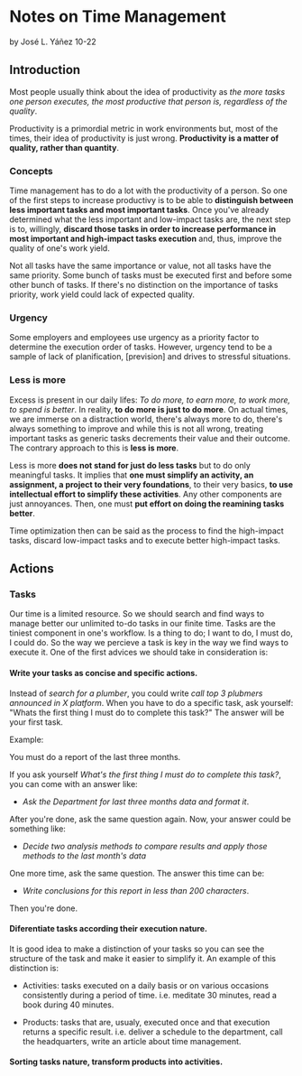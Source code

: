 # Notes on Time Management
by José L. Yáñez 10-22

## Introduction

Most people usually think about the idea of productivity as *the more tasks one person executes, the most productive that person is, regardless of the quality*. 

Productivity is a primordial metric in work environments but, most of the times, their idea of productivity is just wrong. **Productivity is a matter of quality, rather than quantity**. 

### Concepts

Time management has to do a lot with the productivity of a person. So one of the first steps to increase productivy is to be able to **distinguish between less important tasks and most important tasks**. Once you've already determined what the less important and low-impact tasks are, the next step is to, willingly, **discard those tasks in order to increase performance in most important and high-impact tasks execution** and, thus, improve the quality of one's work yield.

Not all tasks have the same importance or value, not all tasks have the same priority. Some bunch of tasks must be executed first and before some other bunch of tasks. If there's no distinction on the importance of tasks priority, work yield could lack of expected quality.

### Urgency

Some employers and employees use urgency as a priority factor to determine the execution order of tasks. However, urgency tend to be a sample of lack of planification, [prevision] and drives to stressful situations.

### Less is more

Excess is present in our daily lifes: *To do more, to earn more, to work more, to spend is better*. In reality, **to do more is just to do more**. On actual times, we are immerse on a distraction world, there's always more to do, there's always something to improve and while this is not all wrong, treating important tasks as generic tasks decrements their value and their outcome. The contrary approach to this is **less is more**. 

Less is more **does not stand for just do less tasks** but to do only meaningful tasks. It implies that **one must simplify an activity, an assignment, a project to their very foundations**, to their very basics, **to use intellectual effort to simplify these activities**. Any other components are just annoyances. Then, one must **put effort on doing the reamining tasks better**.

Time optimization then can be said as the process to find the high-impact tasks, discard low-impact tasks and to execute better high-impact tasks.

## Actions

### Tasks

Our time is a limited resource. So we should search and find ways to manage better our unlimited to-do tasks in our finite time. Tasks are the tiniest component in one's workflow. Is a thing to do; I want to do, I must do, I could do. So the way we percieve a task is key in the way we find ways to execute it. One of the first advices we should take in consideration is:

#### Write your tasks as concise and specific actions.

Instead of *search for a plumber*, you could write *call top 3 plubmers announced in X platform*. When you have to do a specific task, ask yourself: "Whats the first thing I must do to complete this task?" The answer will be your first task.

Example:

You must do a report of the last three months. 

If you ask yourself *What's the first thing I must do to complete this task?*, you can come with an answer like:

- *Ask the Department for last three months data and format it*.

After you're done, ask the same question again. Now, your answer could be something like:

- *Decide two analysis methods to compare results and apply those methods to the last month's data*

One more time, ask the same question. The answer this time can be:

- *Write conclusions for this report in less than 200 characters*.

Then you're done.

#### Diferentiate tasks according their execution nature.

It is good idea to make a distinction of your tasks so you can see the structure of the task and make it easier to simplify it. An example of this distinction is:

- Activities: tasks executed on a daily basis or on various occasions consistently during a period of time. i.e. meditate 30 minutes, read a book during 40 minutes.

- Products: tasks that are, usualy, executed once and that execution returns a specific result. i.e. deliver a schedule to the department, call the headquarters, write an article about time management.

#### Sorting tasks nature, transform products into activities.

